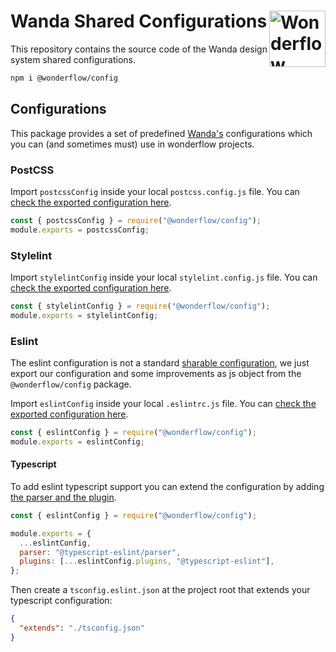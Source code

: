 # Wanda Shared Configurations [<img src="https://svgshare.com/i/Ygj.svg" alt="Wonderflow Logo" width="90" height="90" align="right">](https://design.wonderflow.ai)

This repository contains the source code of the Wanda design system shared configurations.

```sh
npm i @wonderflow/config
```

## Configurations

This package provides a set of predefined [Wanda's](https://design.wonderflow.ai) configurations which you can (and sometimes must) use in wonderflow projects.

### PostCSS

Import `postcssConfig` inside your local `postcss.config.js` file. You can [check the exported configuration here](https://github.com/wonderflow-bv/config/blob/main/src/postcss/config.ts#L19-L47).

```js
const { postcssConfig } = require("@wonderflow/config");
module.exports = postcssConfig;
```

### Stylelint

Import `stylelintConfig` inside your local `stylelint.config.js` file. You can [check the exported configuration here](https://github.com/wonderflow-bv/config/blob/main/src/stylelint/config.ts#L5-L94).

```js
const { stylelintConfig } = require("@wonderflow/config");
module.exports = stylelintConfig;
```

### Eslint

The eslint configuration is not a standard [sharable configuration](https://eslint.org/docs/developer-guide/shareable-configs), we just export our configuration and some improvements as js object from the `@wonderflow/config` package.

Import `eslintConfig` inside your local `.eslintrc.js` file. You can [check the exported configuration here](https://github.com/wonderflow-bv/config/blob/main/src/eslint/config.ts).

```js
const { eslintConfig } = require("@wonderflow/config");
module.exports = eslintConfig;
```

#### Typescript

To add eslint typescript support you can extend the configuration by adding [the parser and the plugin](https://www.npmjs.com/package/@typescript-eslint/eslint-plugin).

```js
const { eslintConfig } = require("@wonderflow/config");

module.exports = {
  ...eslintConfig,
  parser: "@typescript-eslint/parser",
  plugins: [...eslintConfig.plugins, "@typescript-eslint"],
};
```

Then create a `tsconfig.eslint.json` at the project root that extends your typescript configuration:

```json
{
  "extends": "./tsconfig.json"
}
```
